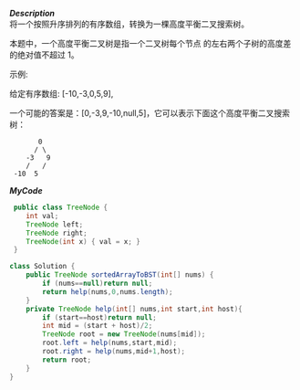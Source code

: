 ***Description***<br>
将一个按照升序排列的有序数组，转换为一棵高度平衡二叉搜索树。

本题中，一个高度平衡二叉树是指一个二叉树每个节点 的左右两个子树的高度差的绝对值不超过 1。

示例:

给定有序数组: [-10,-3,0,5,9],

一个可能的答案是：[0,-3,9,-10,null,5]，它可以表示下面这个高度平衡二叉搜索树：

           0
          / \
        -3   9
        /   /
     -10  5
***MyCode***<br>
```java
 public class TreeNode {
    int val;
    TreeNode left;
    TreeNode right;
    TreeNode(int x) { val = x; }
 }

class Solution {
    public TreeNode sortedArrayToBST(int[] nums) {
        if (nums==null)return null;
        return help(nums,0,nums.length);
    }
    private TreeNode help(int[] nums,int start,int host){
        if (start==host)return null;
        int mid = (start + host)/2;
        TreeNode root = new TreeNode(nums[mid]);
        root.left = help(nums,start,mid);
        root.right = help(nums,mid+1,host);
        return root;
    }
}
```